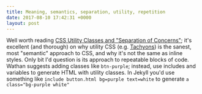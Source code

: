 ```yaml
---
title: Meaning, semantics, separation, utility, repetition
date: 2017-08-10 17:42:31 +0000
layout: post
---
```



Well worth reading [CSS Utility Classes and "Separation of Concerns"](https://adamwathan.me/css-utility-classes-and-separation-of-concerns/); it's excellent (and thorough) on why utility CSS (e.g. [Tachyons](http://tachyons.io)) is the sanest, most "semantic" approach to CSS, and why it's not the same as inline styles. Only bit I'd question is its approach to repeatable blocks of code. Wathan suggests adding classes like `btn-purple`​; instead, use includes and variables to generate HTML with utility classes. In Jekyll you'd use something like `include button.html bg=purple text=white` to generate `a class="bg-purple white"`
